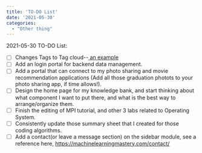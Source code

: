 ```yaml
---
title: 'TO-DO List'
date: '2021-05-30'
categories:
  - "Other thing"
---
```


2021-05-30 TO-DO List:
  - [ ] Changes Tags to Tag cloud--<a href="https://www.diversit.eu/post/2017/09/09/jekyll-tag-cloud.html"> an example</a>
  - [ ] Add an login portal for backend data management.
  - [ ] Add a portal that can connect to my photo sharing and movie recommendation applications (Add all those graduation photots to your photo sharing app, if time allows!).
  - [ ] Design the home page for my knowledge bank, and start thinking about what component I want to put there, and what is the best way to arrange/organize them.
  - [ ] Finish the editing of MPI tutorial, and other 3 labs related to Operating System.
  - [ ] Consistently update those summary sheet that I created for those coding algorithms.
  - [ ] Add a contact(or leave a message section) on the sidebar module, see a reference here, https://machinelearningmastery.com/contact/
